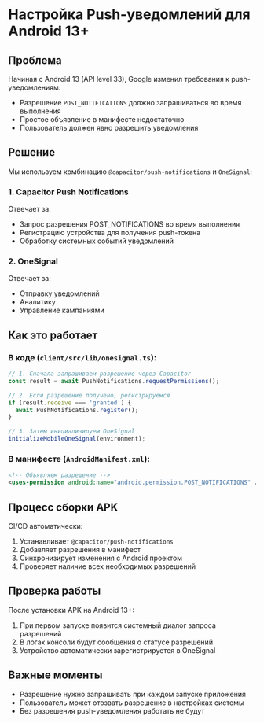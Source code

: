 # Настройка Push-уведомлений для Android 13+

## Проблема
Начиная с Android 13 (API level 33), Google изменил требования к push-уведомлениям:
- Разрешение `POST_NOTIFICATIONS` должно запрашиваться во время выполнения
- Простое объявление в манифесте недостаточно
- Пользователь должен явно разрешить уведомления

## Решение
Мы используем комбинацию `@capacitor/push-notifications` и `OneSignal`:

### 1. Capacitor Push Notifications
Отвечает за:
- Запрос разрешения POST_NOTIFICATIONS во время выполнения
- Регистрацию устройства для получения push-токена
- Обработку системных событий уведомлений

### 2. OneSignal
Отвечает за:
- Отправку уведомлений
- Аналитику
- Управление кампаниями

## Как это работает

### В коде (`client/src/lib/onesignal.ts`):
```typescript
// 1. Сначала запрашиваем разрешение через Capacitor
const result = await PushNotifications.requestPermissions();

// 2. Если разрешение получено, регистрируемся
if (result.receive === 'granted') {
  await PushNotifications.register();
}

// 3. Затем инициализируем OneSignal
initializeMobileOneSignal(environment);
```

### В манифесте (`AndroidManifest.xml`):
```xml
<!-- Объявляем разрешение -->
<uses-permission android:name="android.permission.POST_NOTIFICATIONS" />
```

## Процесс сборки APK
CI/CD автоматически:
1. Устанавливает `@capacitor/push-notifications`
2. Добавляет разрешения в манифест
3. Синхронизирует изменения с Android проектом
4. Проверяет наличие всех необходимых разрешений

## Проверка работы
После установки APK на Android 13+:
1. При первом запуске появится системный диалог запроса разрешений
2. В логах консоли будут сообщения о статусе разрешений
3. Устройство автоматически зарегистрируется в OneSignal

## Важные моменты
- Разрешение нужно запрашивать при каждом запуске приложения
- Пользователь может отозвать разрешение в настройках системы
- Без разрешения push-уведомления работать не будут